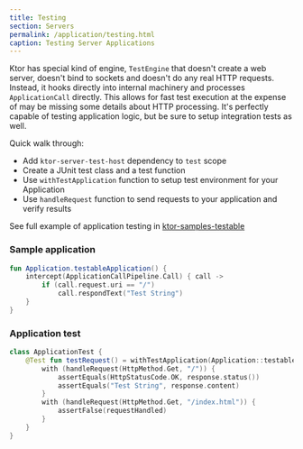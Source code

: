 ```yaml
---
title: Testing
section: Servers
permalink: /application/testing.html
caption: Testing Server Applications
---
```


Ktor has special kind of engine, `TestEngine` that doesn't create a web server, doesn't bind to sockets and doesn't do
any real HTTP requests. Instead, it hooks directly into internal machinery and processes `ApplicationCall` directly.
This allows for fast test execution at the expense of may be missing some details about HTTP processing.
It's perfectly capable of testing application logic, but be sure to setup integration tests as well.

Quick walk through:

* Add `ktor-server-test-host` dependency to `test` scope
* Create a JUnit test class and a test function
* Use `withTestApplication` function to setup test environment for your Application
* Use `handleRequest` function to send requests to your application and verify results

See full example of application testing in [ktor-samples-testable](https://github.com/Kotlin/ktor/tree/master/ktor-samples/ktor-samples-testable)

### Sample application

```kotlin
fun Application.testableApplication() {
    intercept(ApplicationCallPipeline.Call) { call ->
        if (call.request.uri == "/")
            call.respondText("Test String")
    }
}
```

### Application test
```kotlin
class ApplicationTest {
    @Test fun testRequest() = withTestApplication(Application::testableApplication) {
        with (handleRequest(HttpMethod.Get, "/")) {
            assertEquals(HttpStatusCode.OK, response.status())
            assertEquals("Test String", response.content)
        }
        with (handleRequest(HttpMethod.Get, "/index.html")) {
            assertFalse(requestHandled)
        }
    }
}
```
